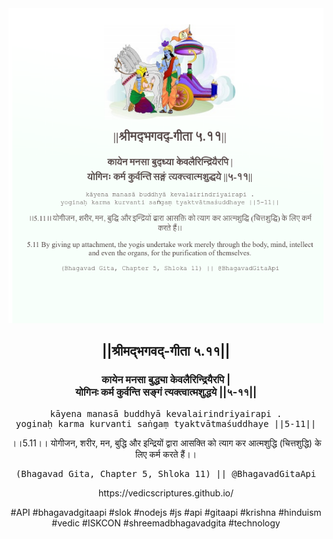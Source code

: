 <img src="../../asset/BG_5_11.png"/>
<center><h2>||श्रीमद्‍भगवद्‍-गीता ५.११||</h2>
<h3>कायेन मनसा बुद्ध्या केवलैरिन्द्रियैरपि |<br/>योगिनः कर्म कुर्वन्ति सङ्गं त्यक्त्वात्मशुद्धये ||५-११||</h3>
<pre>kāyena manasā buddhyā kevalairindriyairapi .<br/>yoginaḥ karma kurvanti saṅgaṃ tyaktvātmaśuddhaye ||5-11||</pre>
<p>।।5.11।। योगीजन, शरीर, मन, बुद्धि और इन्द्रियों द्वारा आसक्ति को त्याग कर आत्मशुद्धि (चित्तशुद्धि) के लिए कर्म करते हैं।।</p>
<pre>(Bhagavad Gita, Chapter 5, Shloka 11) || @BhagavadGitaApi</pre><p>https://vedicscriptures.github.io/</p><p>#API #bhagavadgitaapi #slok #nodejs #js #api #gitaapi #krishna #hinduism #vedic #ISKCON #shreemadbhagavadgita #technology</p></center>